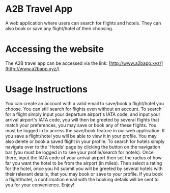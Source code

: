 # A2B Travel App

A web application where users can search for flights and hotels. They can also book or save any flight/hotel of their choosing.

# Accessing the website

The A2B travel app can be accessed via the link: [http://www.a2bapp.xyz/](http://www.a2bapp.xyz/)

# Usage Instructions

You can create an account with a valid email to save/book a flight/hotel you choose. You can still search for flights even without an account. To search for a flight simply input your departure airport's IATA code, and input your arrival airport's IATA code, you will then 
be greeted by several flights that match your preferences, you may save or book any of these flights. You must be logged in to access the save/book feature in our web application. If you save a flight/hotel you will be able to view it in your profile. You may also delete or book a saved flight in your profile. To search for hotels simply navigate over to the 'Hotels' page by clicking the button on the navigation bar (you must be logged in to see your profile/search for hotels). Once there, input the IATA code of your arrival airport then set the radius of how far you want the hotel to be from the airport (in miles). Then select a rating for the hotel, once you hit submit you will be greeted by several hotels with their relevant details, that you may book or save to your profile. If you book a flight/hotel, a confirmation email with the booking details will be sent to you for your convenience. Enjoy! 
